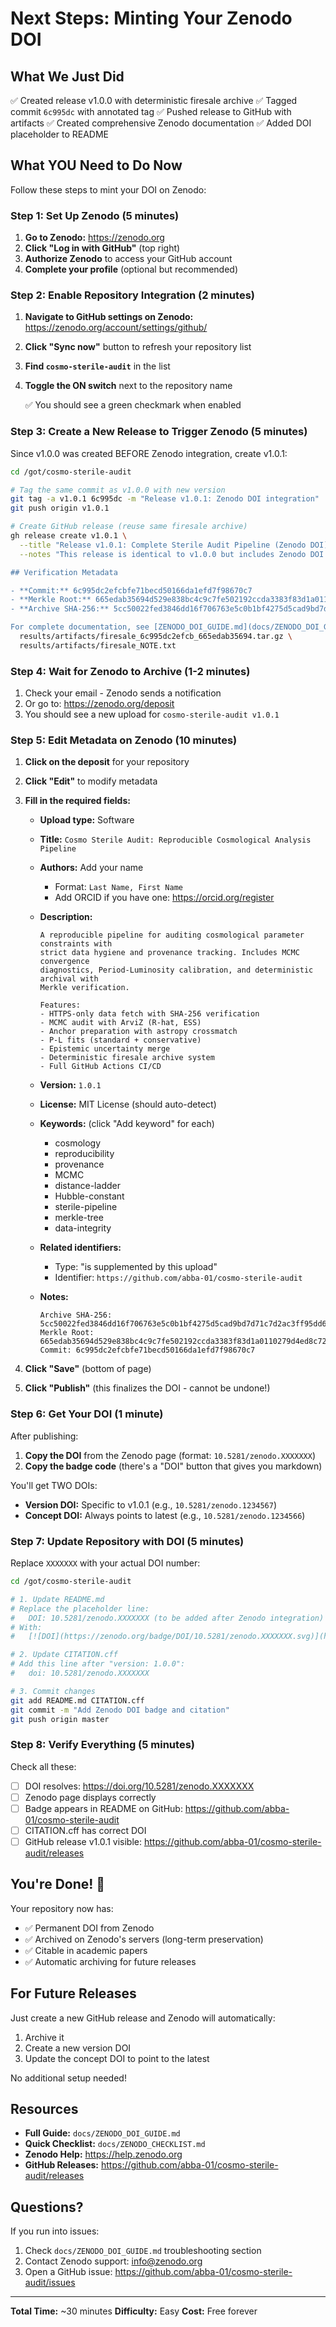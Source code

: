# Next Steps: Minting Your Zenodo DOI

## What We Just Did

✅ Created release v1.0.0 with deterministic firesale archive
✅ Tagged commit `6c995dc` with annotated tag
✅ Pushed release to GitHub with artifacts
✅ Created comprehensive Zenodo documentation
✅ Added DOI placeholder to README

## What YOU Need to Do Now

Follow these steps to mint your DOI on Zenodo:

### Step 1: Set Up Zenodo (5 minutes)

1. **Go to Zenodo:** https://zenodo.org
2. **Click "Log in with GitHub"** (top right)
3. **Authorize Zenodo** to access your GitHub account
4. **Complete your profile** (optional but recommended)

### Step 2: Enable Repository Integration (2 minutes)

1. **Navigate to GitHub settings on Zenodo:**
   https://zenodo.org/account/settings/github/

2. **Click "Sync now"** button to refresh your repository list

3. **Find `cosmo-sterile-audit`** in the list

4. **Toggle the ON switch** next to the repository name

   ✅ You should see a green checkmark when enabled

### Step 3: Create a New Release to Trigger Zenodo (5 minutes)

Since v1.0.0 was created BEFORE Zenodo integration, create v1.0.1:

```bash
cd /got/cosmo-sterile-audit

# Tag the same commit as v1.0.0 with new version
git tag -a v1.0.1 6c995dc -m "Release v1.0.1: Zenodo DOI integration"
git push origin v1.0.1

# Create GitHub release (reuse same firesale archive)
gh release create v1.0.1 \
  --title "Release v1.0.1: Complete Sterile Audit Pipeline (Zenodo DOI)" \
  --notes "This release is identical to v1.0.0 but includes Zenodo DOI integration.

## Verification Metadata

- **Commit:** 6c995dc2efcbfe71becd50166da1efd7f98670c7
- **Merkle Root:** 665edab35694d529e838bc4c9c7fe502192ccda3383f83d1a0110279d4ed8c72
- **Archive SHA-256:** 5cc50022fed3846dd16f706763e5c0b1bf4275d5cad9bd7d71c7d2ac3ff95dd6

For complete documentation, see [ZENODO_DOI_GUIDE.md](docs/ZENODO_DOI_GUIDE.md)" \
  results/artifacts/firesale_6c995dc2efcb_665edab35694.tar.gz \
  results/artifacts/firesale_NOTE.txt
```

### Step 4: Wait for Zenodo to Archive (1-2 minutes)

1. Check your email - Zenodo sends a notification
2. Or go to: https://zenodo.org/deposit
3. You should see a new upload for `cosmo-sterile-audit v1.0.1`

### Step 5: Edit Metadata on Zenodo (10 minutes)

1. **Click on the deposit** for your repository
2. **Click "Edit"** to modify metadata
3. **Fill in the required fields:**

   - **Upload type:** Software
   - **Title:** `Cosmo Sterile Audit: Reproducible Cosmological Analysis Pipeline`
   - **Authors:** Add your name
     - Format: `Last Name, First Name`
     - Add ORCID if you have one: https://orcid.org/register

   - **Description:**
     ```
     A reproducible pipeline for auditing cosmological parameter constraints with
     strict data hygiene and provenance tracking. Includes MCMC convergence
     diagnostics, Period-Luminosity calibration, and deterministic archival with
     Merkle verification.

     Features:
     - HTTPS-only data fetch with SHA-256 verification
     - MCMC audit with ArviZ (R-hat, ESS)
     - Anchor preparation with astropy crossmatch
     - P-L fits (standard + conservative)
     - Epistemic uncertainty merge
     - Deterministic firesale archive system
     - Full GitHub Actions CI/CD
     ```

   - **Version:** `1.0.1`
   - **License:** MIT License (should auto-detect)

   - **Keywords:** (click "Add keyword" for each)
     - cosmology
     - reproducibility
     - provenance
     - MCMC
     - distance-ladder
     - Hubble-constant
     - sterile-pipeline
     - merkle-tree
     - data-integrity

   - **Related identifiers:**
     - Type: "is supplemented by this upload"
     - Identifier: `https://github.com/abba-01/cosmo-sterile-audit`

   - **Notes:**
     ```
     Archive SHA-256: 5cc50022fed3846dd16f706763e5c0b1bf4275d5cad9bd7d71c7d2ac3ff95dd6
     Merkle Root: 665edab35694d529e838bc4c9c7fe502192ccda3383f83d1a0110279d4ed8c72
     Commit: 6c995dc2efcbfe71becd50166da1efd7f98670c7
     ```

4. **Click "Save"** (bottom of page)
5. **Click "Publish"** (this finalizes the DOI - cannot be undone!)

### Step 6: Get Your DOI (1 minute)

After publishing:

1. **Copy the DOI** from the Zenodo page (format: `10.5281/zenodo.XXXXXXX`)
2. **Copy the badge code** (there's a "DOI" button that gives you markdown)

You'll get TWO DOIs:
- **Version DOI:** Specific to v1.0.1 (e.g., `10.5281/zenodo.1234567`)
- **Concept DOI:** Always points to latest (e.g., `10.5281/zenodo.1234566`)

### Step 7: Update Repository with DOI (5 minutes)

Replace `XXXXXXX` with your actual DOI number:

```bash
cd /got/cosmo-sterile-audit

# 1. Update README.md
# Replace the placeholder line:
#   DOI: 10.5281/zenodo.XXXXXXX (to be added after Zenodo integration)
# With:
#   [![DOI](https://zenodo.org/badge/DOI/10.5281/zenodo.XXXXXXX.svg)](https://doi.org/10.5281/zenodo.XXXXXXX)

# 2. Update CITATION.cff
# Add this line after "version: 1.0.0":
#   doi: 10.5281/zenodo.XXXXXXX

# 3. Commit changes
git add README.md CITATION.cff
git commit -m "Add Zenodo DOI badge and citation"
git push origin master
```

### Step 8: Verify Everything (5 minutes)

Check all these:

- [ ] DOI resolves: https://doi.org/10.5281/zenodo.XXXXXXX
- [ ] Zenodo page displays correctly
- [ ] Badge appears in README on GitHub: https://github.com/abba-01/cosmo-sterile-audit
- [ ] CITATION.cff has correct DOI
- [ ] GitHub release v1.0.1 visible: https://github.com/abba-01/cosmo-sterile-audit/releases

## You're Done! 🎉

Your repository now has:
- ✅ Permanent DOI from Zenodo
- ✅ Archived on Zenodo's servers (long-term preservation)
- ✅ Citable in academic papers
- ✅ Automatic archiving for future releases

## For Future Releases

Just create a new GitHub release and Zenodo will automatically:
1. Archive it
2. Create a new version DOI
3. Update the concept DOI to point to the latest

No additional setup needed!

## Resources

- **Full Guide:** `docs/ZENODO_DOI_GUIDE.md`
- **Quick Checklist:** `docs/ZENODO_CHECKLIST.md`
- **Zenodo Help:** https://help.zenodo.org
- **GitHub Releases:** https://github.com/abba-01/cosmo-sterile-audit/releases

## Questions?

If you run into issues:
1. Check `docs/ZENODO_DOI_GUIDE.md` troubleshooting section
2. Contact Zenodo support: info@zenodo.org
3. Open a GitHub issue: https://github.com/abba-01/cosmo-sterile-audit/issues

---

**Total Time:** ~30 minutes
**Difficulty:** Easy
**Cost:** Free forever
